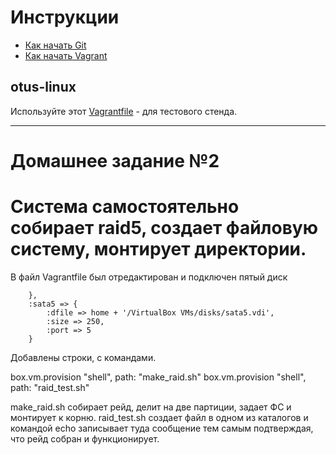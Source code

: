 # Инструкции

* [Как начать Git](git_quick_start.md)
* [Как начать Vagrant](vagrant_quick_start.md)

## otus-linux

Используйте этот [Vagrantfile](Vagrantfile) - для тестового стенда.

---------------------
# Домашнее задание №2

# Система самостоятельно собирает raid5, создает файловую систему, монтирует директории.

В файл Vagrantfile был отредактирован и подключен пятый диск

        },
		:sata5 => {
		    :dfile => home + '/VirtualBox VMs/disks/sata5.vdi',
			:size => 250,
			:port => 5
		}	
		
Добавлены строки, с командами.

box.vm.provision "shell", path: "make_raid.sh"
box.vm.provision "shell", path: "raid_test.sh"

make_raid.sh собирает рейд, делит на две партиции, задает ФС и монтирует к корню.
raid_test.sh создает файл в одном из каталогов и командой echo записывает туда сообщение тем самым подтверждая, что рейд собран и функционирует.